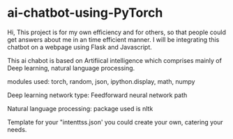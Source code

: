 # ai-chatbot-using-PyTorch
Hi, 
This project is for my own efficiency and for others, so that people could get answers about me in an time efficient manner.
I will be integrating this chatbot on a webpage using Flask and Javascript.


This ai chabot is based on Artifiical intelligence which comprises mainly of Deep learning, natural language processing.

modules used: torch, random, json, ipython.display, math, numpy

Deep learning network type: Feedforward neural network path

Natural language processing: package used is nltk

Template for your "intenttss.json' you could create your own, catering your needs.



    
